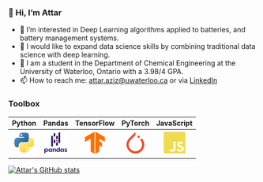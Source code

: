 ### 👋 Hi, I’m Attar

 - 🔋 I’m interested in Deep Learning algorithms applied to batteries, and battery management systems.
 - 👀 I would like to expand data science skills by combining traditional data science with deep learning.
 - :school: I am a student in the Department of Chemical Engineering at the University of Waterloo, Ontario with a 3.98/4 GPA.
 - 📫 How to reach me: attar.aziz@uwaterloo.ca or via [LinkedIn](https://www.linkedin.com/in/attar-aziz-che/)

### Toolbox
|Python|Pandas|TensorFlow|PyTorch|JavaScript|
|:-:|:-:|:-:|:-:|:-:|
|<img src="https://raw.githubusercontent.com/devicons/devicon/master/icons/python/python-original.svg" alt="Python Logo" width="50" height="50"/>|<img src="https://raw.githubusercontent.com/devicons/devicon/master/icons/pandas/pandas-original-wordmark.svg" alt="Pandas Logo" width="50" height="50"/>|<img src="https://raw.githubusercontent.com/devicons/devicon/master/icons/tensorflow/tensorflow-original.svg" width="45" height="45"/>|<img src="https://raw.githubusercontent.com/devicons/devicon/master/icons/pytorch/pytorch-original.svg" width="45" height="45"/>|<img src="https://raw.githubusercontent.com/devicons/devicon/master/icons/javascript/javascript-plain.svg" width="45" height="45"/>|

[![Attar's GitHub stats](https://github-readme-stats.vercel.app/api?username=att-ar&count_private=True&show_icons=True&theme=vue&hide=contribs,stars)](https://github.com/anuraghazra/github-readme-stats)
<!---
att-ar/att-ar is a ✨ special ✨ repository because its `README.md` (this file) appears on your GitHub profile.
You can click the Preview link to take a look at your changes.
--->
